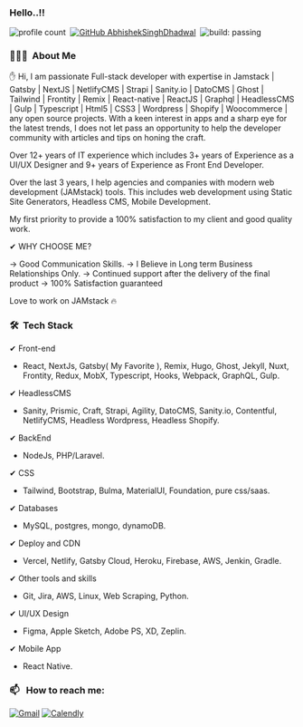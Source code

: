 
### Hello..!!
![profile count](https://komarev.com/ghpvc/?username=iamhiren&color=red)&nbsp;
[![GitHub AbhishekSinghDhadwal](https://img.shields.io/github/followers/iamhiren?label=follow&style=social)](https://github.com/iamhiren)&nbsp;
![build: passing](https://img.shields.io/badge/build-passing-success)
### 👨🏻‍💻 &nbsp;About Me

✋ Hi, I am passionate Full-stack developer with expertise in Jamstack | Gatsby | NextJS | NetlifyCMS | Strapi | Sanity.io | DatoCMS | Ghost | Tailwind | Frontity | Remix | React-native | ReactJS | Graphql | HeadlessCMS | Gulp | Typescript | Html5 | CSS3 | Wordpress | Shopify | Woocommerce | any open source projects. With a keen interest in apps and a sharp eye for the latest trends, I does not let pass an opportunity to help the developer community with articles and tips on honing the craft. 

Over 12+ years of IT experience which includes 3+ years of Experience as a UI/UX Designer and 9+ years of Experience as Front End Developer.

Over the last 3 years, I help agencies and companies with modern web development (JAMstack) tools. This includes web development using Static Site Generators, Headless CMS, Mobile Development.

My first priority to provide a 100% satisfaction to my client and good quality work.

✔  WHY CHOOSE ME?

→ Good Communication Skills.
→ I Believe in Long term Business Relationships Only.
→ Continued support after the delivery of the final product
→ 100% Satisfaction guaranteed

Love to work on JAMstack 🔥

### 🛠 &nbsp;Tech Stack

✔ Front-end 
- React, NextJs, Gatsby( My Favorite ), Remix, Hugo, Ghost, Jekyll, Nuxt, Frontity, Redux, MobX, Typescript, Hooks, Webpack, GraphQL, Gulp.

✔ HeadlessCMS 
- Sanity, Prismic, Craft, Strapi, Agility, DatoCMS, Sanity.io, Contentful, NetlifyCMS, Headless Wordpress, Headless Shopify.

✔ BackEnd 
 - NodeJs, PHP/Laravel.

✔ CSS 
- Tailwind, Bootstrap, Bulma, MaterialUI, Foundation, pure css/saas.

✔ Databases 
- MySQL, postgres, mongo, dynamoDB.

✔ Deploy and CDN 
- Vercel, Netlify, Gatsby Cloud, Heroku, Firebase, AWS, Jenkin, Gradle.

✔ Other tools and skills 
- Git, Jira, AWS, Linux, Web Scraping, Python. 

✔ UI/UX Design 
- Figma, Apple Sketch, Adobe PS, XD, Zeplin.

✔ Mobile App 
- React Native.


### 📫 &nbsp; How to reach me:



<a href="mailto:bhargav.bkpatel@gmail.com"><img alt="Gmail" src="https://img.shields.io/badge/Gmail-D14836?style=flat&logo=gmail&logoColor=white" /></a>
<a href="https://calendly.com/bhargav-bkpatel/30min" target="_blank"><img alt="Calendly" src="https://img.shields.io/badge/Calendly-blue?style=flat&logo=googlecalendar&logoColor=white" /></a> &nbsp;
<!--
**bhargav-bkpatel/bhargav-bkpatel** is a ✨ _special_ ✨ repository because its `README.md` (this file) appears on your GitHub profile.

Here are some ideas to get you started:

- 🔭 I’m currently working on ...
- 🌱 I’m currently learning ...
- 👯 I’m looking to collaborate on ...
- 🤔 I’m looking for help with ...
- 💬 Ask me about ...
- 📫 How to reach me: ...
- 😄 Pronouns: ...
- ⚡ Fun fact: ...
-->
